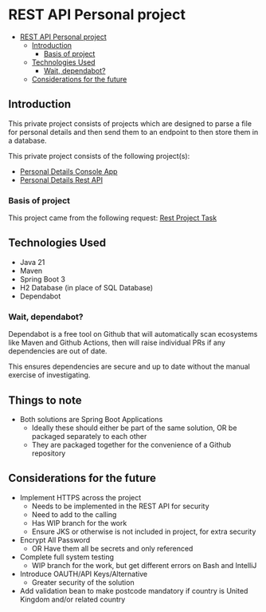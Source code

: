 # REST API Personal project

<!-- TOC -->

* [REST API Personal project](#rest-api-personal-project)
    * [Introduction](#introduction)
        * [Basis of project](#basis-of-project)
    * [Technologies Used](#technologies-used)
        * [Wait, dependabot?](#wait-dependabot)
    * [Considerations for the future](#considerations-for-the-future)

<!-- TOC -->

## Introduction

This private project consists of projects which are designed to parse
a file for personal details and then send them to
an endpoint to then store them in a database.

This private project consists of the following project(s):

- [Personal Details Console App](console-app/README.md)
- [Personal Details Rest API](rest-api/README.md)

### Basis of project

This project came from the following request:
[Rest Project Task](src/main/resources/Mini%20REST%20Project.pdf)

## Technologies Used

- Java 21
- Maven
- Spring Boot 3
- H2 Database (in place of SQL Database)
- Dependabot

### Wait, dependabot?

Dependabot is a free tool on Github that will automatically scan ecosystems like Maven and Github Actions, then will
raise individual PRs if any dependencies are out of date.

This ensures dependencies are secure and up to date without the manual exercise of investigating.

## Things to note

- Both solutions are Spring Boot Applications
    - Ideally these should either be part of the same solution, OR be packaged separately to each other
    - They are packaged together for the convenience of a Github repository

## Considerations for the future

- Implement HTTPS across the project
    - Needs to be implemented in the REST API for security
    - Need to add to the calling
    - Has WIP branch for the work
    - Ensure JKS or otherwise is not included in project, for extra security
- Encrypt All Password
    - OR Have them all be secrets and only referenced
- Complete full system testing
    - WIP branch for the work, but get different errors on Bash and IntelliJ
- Introduce OAUTH/API Keys/Alternative
    - Greater security of the solution
- Add validation bean to make postcode mandatory if country is United Kingdom and/or related country
